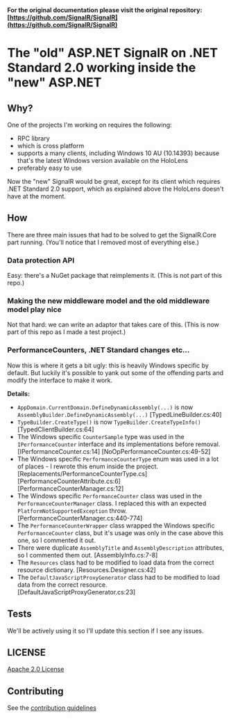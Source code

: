 **For the original documentation please visit the original repository: [https://github.com/SignalR/SignalR](https://github.com/SignalR/SignalR)**

# The "old" ASP.NET SignalR on .NET Standard 2.0 working inside the "new" ASP.NET

## Why?

One of the projects I'm working on requires the following:

- RPC library
- which is cross platform
- supports a many clients, including Windows 10 AU (10.14393) because that's the latest Windows version available on the HoloLens
- preferably easy to use

Now the "new" SignalR would be great, except for its client which requires .NET Standard 2.0 support, which as explained above the HoloLens doesn't have at the moment.

## How

There are three main issues that had to be solved to get the SignalR.Core part running. (You'll notice that I removed most of everything else.)

### Data protection API

Easy: there's a NuGet package that reimplements it. (This is not part of this repo.)

### Making the new middleware model and the old middleware model play nice

Not that hard: we can write an adaptor that takes care of this. (This is now part of this repo as I made a test project.)

### PerformanceCounters, .NET Standard changes etc...

Now this is where it gets a bit ugly: this is heavily Windows specific by default. But luckily it's possible to yank out some of the offending parts and modify the interface to make it work.

**Details:**

- `AppDomain.CurrentDomain.DefineDynamicAssembly(...)` is now `AssemblyBuilder.DefineDynamicAssembly(...)` [TypedLineBuilder.cs:40]
- `TypeBuilder.CreateType()` is now `TypeBuilder.CreateTypeInfo()` [TypedClientBuilder.cs:64]
- The Windows specific `CounterSample` type was used in the `IPerformanceCounter` interface and its implementations before removal. [IPerformanceCounter.cs:14] [NoOpPerformanceCounter.cs:49-52]
- The Windows specific `PerformanceCounterType` enum was used in a lot of places - I rewrote this enum inside the project. [Replacements/PerformanceCounterType.cs] [PerformanceCounterAttribute.cs:6] [PerformanceCounterManager.cs:12]
- The Windows specific `PerformanceCounter` class was used in the `PerformanceCounterManager` class. I replaced this with an expected `PlatformNotSupportedException` throw. [PerformanceCounterManager.cs:440-774]
- The `PerformanceCounterWrapper` class wrapped the Windows specific `PerformanceCounter` class, but it's usage was only in the case above this one, so I commented it out.
- There were duplicate `AssemblyTitle` and `AssemblyDescription` attributes, so I commented them out. [AssemblyInfo.cs:7-8]
- The `Resources` class had to be modified to load data from the correct resource dictionary. [Resources.Designer.cs:42]
- The `DefaultJavaScriptProxyGenerator` class had to be modified to load data from the correct resource. [DefaultJavaScriptProxyGenerator.cs:23]

## Tests

We'll be actively using it so I'll update this section if I see any issues.
	
## LICENSE
[Apache 2.0 License](https://github.com/SignalR/SignalR/blob/master/LICENSE.txt)

## Contributing

See the [contribution  guidelines](https://github.com/SignalR/SignalR/blob/master/CONTRIBUTING.md)
